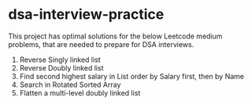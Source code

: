 # dsa-interview-practice
This project has optimal solutions for the below Leetcode medium problems, that are needed to prepare for DSA interviews. 

1. Reverse Singly linked list
2. Reverse Doubly linked list
3. Find second highest salary in List<Person> order by Salary first, then by Name
4. Search in Rotated Sorted Array
5. Flatten a multi-level doubly linked list
